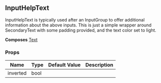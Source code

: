 ## InputHelpText 
 
InputHelpText is typically used after an InputGroup to
offer additional information about the above inputs. This is
just a simple wrapper around SecondaryText with some padding
provided, and the text color set to light.

 
 __Composes__ [Text](Text.md) 


 ### Props
Name | Type | Default Value | Description
--- | --- | --- | --- 
inverted | bool  |   | 
 

